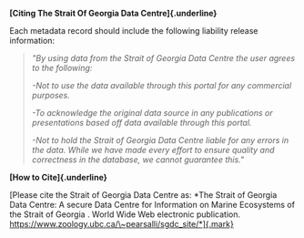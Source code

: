 **[Citing The Strait Of Georgia Data Centre]{.underline}**

Each metadata record should include the following liability release information:

> *"By using data from the Strait of Georgia Data Centre the user agrees to the following:*
>
> *-Not to use the data available through this portal for any commercial purposes.*
>
> *-To acknowledge the original data source in any publications or presentations based off data available through this portal.*
>
> *-Not to hold the Strait of Georgia Data Centre liable for any errors in the data. While we have made every effort to ensure quality and correctness in the database, we cannot guarantee this."*

**[How to Cite]{.underline}**

[Please cite the Strait of Georgia Data Centre as: *The Strait of Georgia Data Centre: A secure Data Centre for Information on Marine Ecosystems of the Strait of Georgia . World Wide Web electronic publication. https://www.zoology.ubc.ca/\~pearsalli/sgdc_site/*]{.mark}
